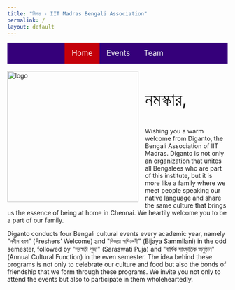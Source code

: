 ```yaml
---
title: "দিগন্ত - IIT Madras Bengali Association"
permalink: /
layout: default
---
```


<style>
.topnav {
  background-color: #35007a;
  overflow: hidden;
  display:flex;
  justify-content:center;
}

/* Style the links inside the navigation bar */
.topnav a {
  float: left;
  color: #f2f2f2;
  text-align: center;
  padding: 14px 16px;
  text-decoration: none;
  font-size: 17px;
}

/* Change the color of links on hover */
.topnav a:hover {
  background-color: #ddd;
  color: black;
}

/* Add a color to the active/current link */
.topnav a.active {
  background-color: #c4000a;
  color: white;
}
</style>

<div class="topnav">
<div>
  <a class="active" href="index.html">Home</a>
  <a href="events.html">Events</a>
  <a href="team.html">Team</a>
</div>
</div>
<br>

<img style="float: left; padding-right: 15px; padding-bottom: 1px;" src="assets/images/logo_nb.png" alt="logo" width="300"/>

<p style="font-size:40px">নমস্কার, </p>

Wishing you a warm welcome from Diganto, the Bengali Association of IIT Madras.
Diganto is not only an organization that unites all Bengalees who are part of this institute, but it is more like a family where we meet people speaking our native language and share the same culture that brings us the essence of being at home in Chennai. We heartily welcome you to be a part of our family.

Diganto conducts four Bengali cultural events every academic year, namely "নবীন বরণ" (Freshers’ Welcome) and "বিজয়া সম্মিলনী" (Bijaya Sammilani) in the odd semester, followed by "সরস্বতী পূজা" (Saraswati Puja) and "বার্ষিক সাংস্কৃতিক অনুষ্ঠান" (Annual Cultural Function) in the even semester. The idea behind these programs is not only to celebrate our culture and food but also the bonds of friendship that we form through these programs. We invite you not only to attend the events but also to participate in them wholeheartedly.
